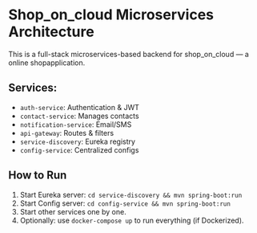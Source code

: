 # Shop_on_cloud Microservices Architecture

This is a full-stack microservices-based backend for shop_on_cloud — a online shopapplication.

## Services:
- `auth-service`: Authentication & JWT
- `contact-service`: Manages contacts
- `notification-service`: Email/SMS
- `api-gateway`: Routes & filters
- `service-discovery`: Eureka registry
- `config-service`: Centralized configs

## How to Run

1. Start Eureka server: `cd service-discovery && mvn spring-boot:run`
2. Start Config server: `cd config-service && mvn spring-boot:run`
3. Start other services one by one.
4. Optionally: use `docker-compose up` to run everything (if Dockerized).
